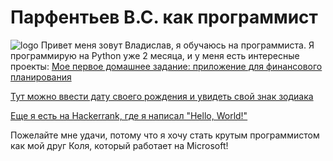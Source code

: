 # Парфентьев В.С. как программист
![logo](https://www.codingem.com/wp-content/uploads/2021/10/juanjo-jaramillo-mZnx9429i94-unsplash-1536x1024.jpg)
   Привет меня зовут Владислав, я обучаюсь на программиста.
   Я программирую на Python уже 2 месяца, и у меня есть интересные проекты:
   [Мое первое домашнее задание: приложение для финансового планирования](https://replit.com/@VLADISLAVPARF/thefirsthomework#main.py)

[Тут можно ввести дату своего рождения и увидеть свой знак зодиака](https://replit.com/@VLADISLAVPARF/thesecondhomework#main.py)
   
   [Еще я есть на Hackerrank, где я написал "Hello, World!"](https://www.hackerrank.com/challenges/py-hello-world/problem)

Пожелайте мне удачи, потому что я хочу стать крутым программистом как мой друг Коля, который работает на Microsoft!